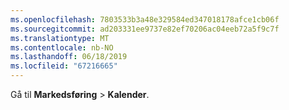 ```yaml
---
ms.openlocfilehash: 7803533b3a48e329584ed347018178afce1cb06f
ms.sourcegitcommit: ad203331ee9737e82ef70206ac04eeb72a5f9c7f
ms.translationtype: MT
ms.contentlocale: nb-NO
ms.lasthandoff: 06/18/2019
ms.locfileid: "67216665"
---
```

Gå til **Markedsføring** > **Kalender**.